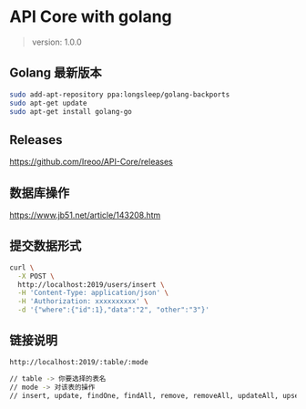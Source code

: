 # API Core with golang

> version: 1.0.0

## Golang 最新版本

```bash
sudo add-apt-repository ppa:longsleep/golang-backports
sudo apt-get update
sudo apt-get install golang-go
```

## Releases

https://github.com/Ireoo/API-Core/releases

## 数据库操作

https://www.jb51.net/article/143208.htm

## 提交数据形式

```bash
curl \
  -X POST \
  http://localhost:2019/users/insert \
  -H 'Content-Type: application/json' \
  -H 'Authorization: xxxxxxxxxx' \
  -d '{"where":{"id":1},"data":"2", "other":"3"}'
```

## 链接说明

```bash
http://localhost:2019/:table/:mode

// table -> 你要选择的表名
// mode -> 对该表的操作
// insert, update, findOne, findAll, remove, removeAll, updateAll, upsert
```
